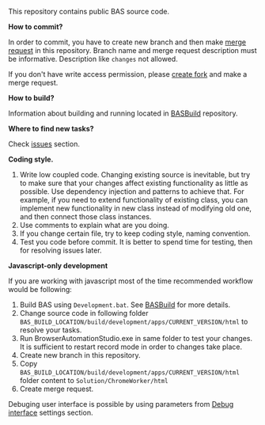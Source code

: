 This repository contains public BAS source code.

**How to commit?**

In order to commit, you have to create new branch and then make [merge request](https://docs.gitlab.com/ee/user/project/merge_requests/creating_merge_requests.html) in this repository. Branch name and merge request description must be informative. Description like ```changes``` not allowed.

If you don't have write access permission, please [create fork](https://docs.gitlab.com/ee/user/project/repository/forking_workflow.html) and make a merge request.

**How to build?**

Information about building and running located in [BASBuild](https://gitlab.com/bablosoft/basbuild) repository.

**Where to find new tasks?**

Check [issues](https://gitlab.com/bablosoft/bas/-/issues) section.

**Coding style.**

1.  Write low coupled code. Changing existing source is inevitable, but try to make sure that your changes affect existing functionality as little as possible. Use dependency injection and patterns to achieve that. For example, if you need to extend functionality of existing class, you can implement new functionality in new class instead of modifying old one, and then connect those class instances.
2.  Use comments to explain what are you doing.
3.  If you change certain file, try to keep coding style, naming convention.
4.  Test you code before commit. It is better to spend time for testing, then for resolving issues later.

**Javascript-only development**

If you are working with javascript most of the time recommended workflow would be following:

1.  Build BAS using ```Development.bat```. See [BASBuild](https://gitlab.com/bablosoft/basbuild) for more details.
2.  Change source code in following folder ```BAS_BUILD_LOCATION/build/development/apps/CURRENT_VERSION/html``` to resolve your tasks.
3.  Run BrowserAutomationStudio.exe in same folder to test your changes. It is sufficient to restart record mode in order to changes take place.
4.  Create new branch in this repository.
5.  Copy ```BAS_BUILD_LOCATION/build/development/apps/CURRENT_VERSION/html``` folder content to ```Solution/ChromeWorker/html```
6.  Create merge request.
  
Debuging user interface is possible by using parameters from [Debug interface](https://i.imgur.com/vFDZ94C.png) settings section.
